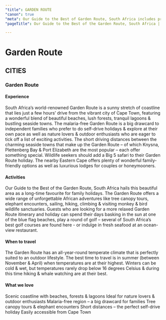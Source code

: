 ```yaml
---
"title": GARDEN ROUTE
"canon": true
"meta": Our Guide to the Best of Garden Route, South Africa includes pristine beaches, great golf courses and more. Africa Unwind is ready to plan your holiday.
"pageTitle": Our Guide to the Best of the Garden Route, South Africa | Africa Unwind

---
```


# Garden Route
## CITIES
### Garden Route

#### Experience
South Africa’s world-renowned Garden Route is a sunny stretch of coastline that lies just a few hours’ drive from the vibrant city of Cape Town, featuring a wonderful blend of beautiful beaches, lush forests, tranquil lagoons &amp; bustling seaside towns.
The malaria-free Garden Route is a big drawcard to independent families who prefer to do self-drive holidays &amp; explore at their own pace as well as nature lovers &amp; outdoor enthusiasts who are eager to tick off a list of exciting activities.
The short driving distances between the charming seaside towns that make up the Garden Route – of which Knysna, Plettenberg Bay &amp; Port Elizabeth are the most popular – each offer something special.
Wildlife seekers should add a Big 5 safari to their Garden Route holiday. The nearby Eastern Cape offers plenty of wonderful family-friendly options as well as luxurious lodges for couples or honeymooners.

#### Activities
Our Guide to the Best of the Garden Route, South Africa hails this beautiful area as a long-time favourite for family holidays. The Garden Route offers a wide range of unforgettable African adventures like tree canopy tours, elephant encounters, sailing, hiking, climbing &amp; visiting monkey &amp; bird wildlife sanctuaries.
Guests who are looking for a more relaxed Garden Route itinerary and holiday can spend their days basking in the sun at one of the blue flag beaches, play a round of golf – several of South Africa’s best golf courses are found here - or indulge in fresh seafood at an ocean-view restaurant.

#### When to travel
The Garden Route has an all-year-round temperate climate that is perfectly suited to an outdoor lifestyle. The best time to travel is in summer (between November &amp; April) when temperatures are at their highest.
Winters can be cold &amp; wet, but temperatures rarely drop below 16 degrees Celsius &amp; during this time hiking &amp; whale watching are at their best.


#### What we love
Scenic coastline with beaches, forests &amp; lagoons
Ideal for nature lovers &amp; outdoor enthusiasts
Malaria-free region – a big drawcard for families
Tree canopy tours &amp; elephant encounters
Short distances – the perfect self-drive holiday
Easily accessible from Cape Town
